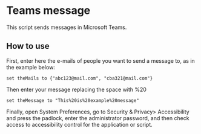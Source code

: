 # Teams message
This script sends messages in Microsoft Teams.
## How to use
First, enter here the e-mails of people you want to send a message to, as in the example below:
```
set theMails to {"abc123@mail.com", "cba321@mail.com"}
```
Then enter your message replacing the space with %20
```
set theMessage to "This%20is%20example%20message"
```
Finally, open System Preferences, go to Security & Privacy> Accessibility and press the padlock, enter the administrator password, and then check access to accessibility control for the application or script.
